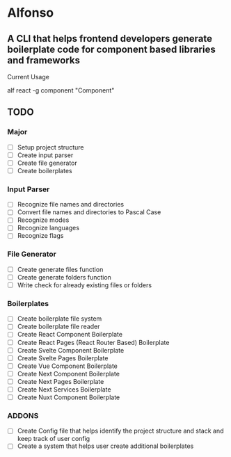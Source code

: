 # Alfonso

## A CLI that helps frontend developers generate boilerplate code for component based libraries and frameworks

Current Usage

alf react -g component "Component"

## TODO

### Major

- [ ] Setup project structure
- [ ] Create input parser
- [ ] Create file generator
- [ ] Create boilerplates

### Input Parser
- [ ] Recognize file names and directories
- [ ] Convert file names and directories to Pascal Case
- [ ] Recognize modes
- [ ] Recognize languages
- [ ] Recognize flags

### File Generator
- [ ] Create generate files function
- [ ] Create generate folders function
- [ ] Write check for already existing files or folders

### Boilerplates
- [ ] Create boilerplate file system
- [ ] Create boilerplate file reader
- [ ] Create React Component Boilerplate
- [ ] Create React Pages (React Router Based) Boilerplate
- [ ] Create Svelte Component Boilerplate
- [ ] Create Svelte Pages Boilerplate
- [ ] Create Vue Component Boilerplate
- [ ] Create Next Component Boilerplate
- [ ] Create Next Pages Boilerplate
- [ ] Create Next Services Boilerplate
- [ ] Create Nuxt Component Boilerplate

### ADDONS
- [ ] Create Config file that helps identify the project structure and stack and keep track of user config
- [ ] Create a system that helps user create additional boilerplates
